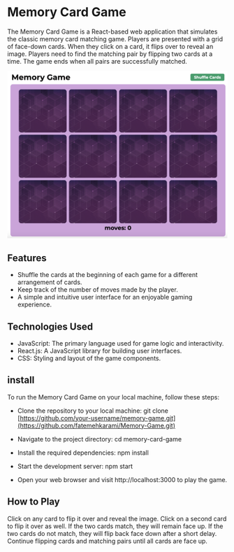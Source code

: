 # Memory Card Game
The Memory Card Game is a React-based web application that simulates the classic memory card matching game. Players are presented with a grid of face-down cards. When they click on a card, it flips over to reveal an image. Players need to find the matching pair by flipping two cards at a time. The game ends when all pairs are successfully matched.

<div align="center">
  <img src="public/images/Screenshot.png" alt="Memory Card Game Screenshot" width="800">
</div>

## Features
- Shuffle the cards at the beginning of each game for a different arrangement of cards.
- Keep track of the number of moves made by the player.
- A simple and intuitive user interface for an enjoyable gaming experience.
  
## Technologies Used
- JavaScript: The primary language used for game logic and interactivity.
- React.js: A JavaScript library for building user interfaces.
- CSS: Styling and layout of the game components.

## install
To run the Memory Card Game on your local machine, follow these steps:

- Clone the repository to your local machine:
git clone [https://github.com/your-username/memory-game.git](https://github.com/fatemehkarami/Memory-Game.git)

- Navigate to the project directory:
cd memory-card-game

- Install the required dependencies:
npm install

- Start the development server:
npm start

- Open your web browser and visit http://localhost:3000 to play the game.
  
## How to Play
Click on any card to flip it over and reveal the image.
Click on a second card to flip it over as well.
If the two cards match, they will remain face up.
If the two cards do not match, they will flip back face down after a short delay.
Continue flipping cards and matching pairs until all cards are face up.
